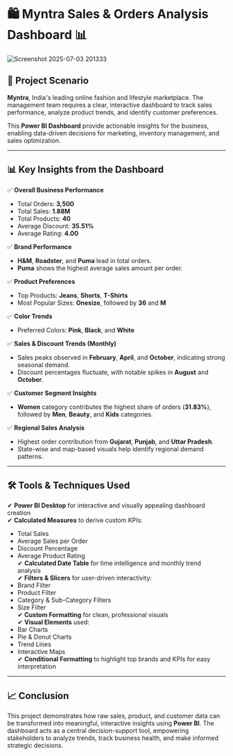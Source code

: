 # 🛍️ Myntra Sales & Orders Analysis Dashboard 📊
![Screenshot 2025-07-03 201333](https://github.com/user-attachments/assets/adb17367-7400-4dc8-b02c-54356b01c90c)

## 📂 Project Scenario

**Myntra**, India's leading online fashion and lifestyle marketplace. The management team requires a clear, interactive dashboard to track sales performance, analyze product trends, and identify customer preferences.

This **Power BI Dashboard** provide actionable insights for the business, enabling data-driven decisions for marketing, inventory management, and sales optimization.

---

## 📊 Key Insights from the Dashboard

✅ **Overall Business Performance**
- Total Orders: **3,500**
- Total Sales: **1.88M**
- Total Products: **40**
- Average Discount: **35.51%**
- Average Rating: **4.00**

✅ **Brand Performance**
- **H&M**, **Roadster**, and **Puma** lead in total orders.
- **Puma** shows the highest average sales amount per order.

✅ **Product Preferences**
- Top Products: **Jeans**, **Shorts**, **T-Shirts**
- Most Popular Sizes: **Onesize**, followed by **36** and **M**

✅ **Color Trends**
- Preferred Colors: **Pink**, **Black**, and **White**

✅ **Sales & Discount Trends (Monthly)**
- Sales peaks observed in **February**, **April**, and **October**, indicating strong seasonal demand.
- Discount percentages fluctuate, with notable spikes in **August** and **October**.

✅ **Customer Segment Insights**
- **Women** category contributes the highest share of orders (**31.83%**), followed by **Men**, **Beauty**, and **Kids** categories.

✅ **Regional Sales Analysis**
- Highest order contribution from **Gujarat**, **Punjab**, and **Uttar Pradesh**.
- State-wise and map-based visuals help identify regional demand patterns.

---

## 🛠️ Tools & Techniques Used

✔ **Power BI Desktop** for interactive and visually appealing dashboard creation  
✔ **Calculated Measures** to derive custom KPIs:
  - Total Sales
  - Average Sales per Order
  - Discount Percentage
  - Average Product Rating  
✔ **Calculated Date Table** for time intelligence and monthly trend analysis  
✔ **Filters & Slicers** for user-driven interactivity:
  - Brand Filter
  - Product Filter
  - Category & Sub-Category Filters
  - Size Filter  
✔ **Custom Formatting** for clean, professional visuals  
✔ **Visual Elements** used:
  - Bar Charts
  - Pie & Donut Charts
  - Trend Lines
  - Interactive Maps  
✔ **Conditional Formatting** to highlight top brands and KPIs for easy interpretation  

---

## 📈 Conclusion

This project demonstrates how raw sales, product, and customer data can be transformed into meaningful, interactive insights using **Power BI**. The dashboard acts as a central decision-support tool, empowering stakeholders to analyze trends, track business health, and make informed strategic decisions.



